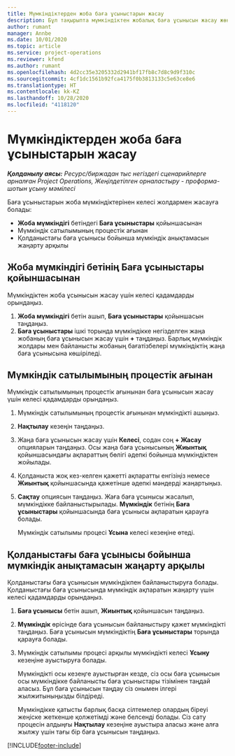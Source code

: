 ```yaml
---
title: Мүмкіндіктерден жоба баға ұсыныстарын жасау
description: Бұл тақырыпта мүмкіндіктен жобалық баға ұсынысын жасау жөнінде ақпарат берілген.
author: rumant
manager: Annbe
ms.date: 10/01/2020
ms.topic: article
ms.service: project-operations
ms.reviewer: kfend
ms.author: rumant
ms.openlocfilehash: 4d2cc35e3205332d2941bf17fb8c7d8c9d9f310c
ms.sourcegitcommit: 4cf1dc1561b92fca4175f0b3813133c5e63ce8e6
ms.translationtype: HT
ms.contentlocale: kk-KZ
ms.lasthandoff: 10/28/2020
ms.locfileid: "4118120"
---
```

# <a name="create-project-quotes-from-opportunities"></a>Мүмкіндіктерден жоба баға ұсыныстарын жасау

_**Қолданылу аясы:** Ресурс/биржадан тыс негіздегі сценарийлерге арналған Project Operations, Жеңілдетілген орналастыру - проформа-шотын ұсыну мәмілесі_

Баға ұсыныстарын жоба мүмкіндіктерінен келесі жолдармен жасауға болады:

- **Жоба мүмкіндігі** бетіндегі **Баға ұсыныстары** қойыншасынан
- Мүмкіндік сатылымының процестік ағынан
- Қолданыстағы баға ұсынысы бойынша мүмкіндік анықтамасын жаңарту арқылы

## <a name="from-the-quotes-tab-of-the-project-opportunity-page"></a>Жоба мүмкіндігі бетінің Баға ұсыныстары қойыншасынан

Мүмкіндіктен жоба ұсынысын жасау үшін келесі қадамдарды орындаңыз.

1. **Жоба мүмкіндігі** бетін ашып, **Баға ұсыныстары** қойыншасын таңдаңыз. 
2. **Баға ұсыныстары** ішкі торында мүмкіндікке негізделген жаңа жобаның баға ұсынысын жасау үшін **+** таңдаңыз. Барлық мүмкіндік жолдары мен байланысты жобаның бағатізбелері мүмкіндіктің жаңа баға ұсынысына көшіріледі.

## <a name="from-the-opportunity-sales-process-flow"></a>Мүмкіндік сатылымының процестік ағынан

Мүмкіндік сатылымының процестік ағынынан баға ұсынысын жасау үшін келесі қадамдарды орындаңыз.

1. Мүмкіндік сатылымының процестік ағынынан мүмкіндікті ашыңыз.
2. **Нақтылау** кезеңін таңдаңыз. 
3. Жаңа баға ұсынысын жасау үшін **Келесі**, содан соң **+ Жасау** опцияларын таңдаңыз. Осы жаңа баға ұсынысының **Жиынтық** қойыншасындағы ақпараттың бөлігі әдепкі бойынша мүмкіндіктен жойылады. 
4. Қолданыста жоқ кез-келген қажетті ақпаратты енгізіңіз немесе **Жиынтық** қойыншасында қажетінше әдепкі мәндерді жаңартыңыз.
5. **Сақтау** опциясын таңдаңыз. Жаға баға ұсынысы жасалып, мүмкіндікке байланыстырылады. **Мүмкіндік** бетінің **Баға ұсыныстары** қойыншасында баға ұсынысы ақпаратын қарауға болады. 

   Мүмкіндік сатылымы процесі **Ұсына** келесі кезеңіне өтеді.


## <a name="by-updating-the-opportunity-reference-on-an-existing-quote"></a>Қолданыстағы баға ұсынысы бойынша мүмкіндік анықтамасын жаңарту арқылы

Қолданыстағы баға ұсынысын мүмкіндікпен байланыстыруға болады. Қолданыстағы баға ұсынысында мүмкіндік ақпаратын жаңарту үшін келесі қадамдарды орындаңыз.

1. **Баға ұсынысы** бетін ашып, **Жиынтық** қойыншасын таңдаңыз.
2. **Мүмкіндік** өрісінде баға ұсынысын байланыстыру қажет мүмкіндікті таңдаңыз. Баға ұсынысын мүмкіндіктің **Баға ұсыныстары** торында қарауға болады. 
3. Мүмкіндік сатылымы процесі арқылы мүмкіндікті келесі **Ұсыну** кезеңіне ауыстыруға болады. 

   Мүмкіндікті осы кезеңге ауыстырған кезде, сіз осы баға ұсынысын осы мүмкіндікке байланысты баға ұсыныстары тізімінен таңдай аласыз. Бұл баға ұсынысын таңдау сіз онымен ілгері жылжитыныңызды білдіреді.

   Мүмкіндікке қатысты барлық басқа сілтемелер олардың біреуі жеңіске жеткенше қолжетімді және белсенді болады. Сіз сату процесін алдыңғы **Нақтылау** кезеңіне ауыстыра аласыз және алға жылжу үшін тағы бір баға ұсынысын таңдаңыз.


[!INCLUDE[footer-include](../includes/footer-banner.md)]
